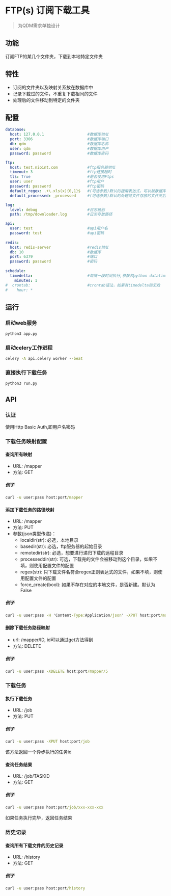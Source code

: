 # FTP(s) 订阅下载工具

> 为QDM需求单独设计

## 功能

订阅FTP的某几个文件夹，下载到本地特定文件夹


## 特性

- 订阅的文件夹以及映射关系放在数据库中
- 记录下载过的文件，不重复下载相同的文件
- 处理后的文件移动到特定的文件夹


## 配置

```yaml
database:                             
  host: 127.0.0.1                   #数据库地址 
  port: 3306                        #数据库端口
  db: qdm                           #数据库名称
  user: qdm                         #数据库用户
  password: password                #数据库密码

ftp:
  host: test.nioint.com             #ftp服务器地址
  timeout: 3                        #ftp连接超时
  tls: True                         #是否使用Ftps
  user: user                        #ftp用户
  password: password                #ftp密码
  default_regex: .+\.xls(x){0,1}$   #(可选参数)默认的搜索表达式，可以被数据库中的配置覆盖
  default_processed: _processed     #(可选参数)默认的处理过文件存放的文件夹后缀，可以被数据库中的配置覆盖

log:
  level: debug                      #日志级别
  path: /tmp/downloader.log         #日志存放路径

api:
  user: test                        #api用户名
  password: test                    #api密码
 
redis:
  host: redis-server                #redis地址
  db: 10                            #数据库
  port: 6379                        #端口
  password: password                #密码
  
schedule:                           
  timedelta:                        #每隔一段时间执行,参数和python datatime.timedelta一样
    minutes: 1
#  crontab:                         #crontab语法，如果有timedelta则无效
#    hour: *

```

## 运行

### 启动web服务

```cmd
python3 app.py
```

### 启动celery工作进程

```cmd
celery -A api.celery worker --beat
```

### 直接执行下载任务

```cmd
python3 run.py
```


## API

### 认证

使用Http Basic Auth,即用户名密码


### 下载任务映射配置

#### 查询所有映射

- URL: /mapper
- 方法: GET

##### 例子

```cmd
curl -u user:pass host:port/mapper
```

#### 添加下载任务的路径映射

- URL: /mapper  
- 方法: PUT
- 参数(json类型传递)：
  - localdir(str): 必选，本地目录
  - basedir(str):  必选，ftp服务器的起始目录
  - remotedir(str): 必选，想要进行递归下载的远程目录
  - processeddir(str): 可选，下载完的文件会被移动到这个目录，如果不填，则使用配置文件的配置
  - regex(str): 只下载文件名符合regex正则表达式的文件，如果不填，则使用配置文件的配置
  - force_create(bool): 如果不存在对应的本地文件，是否新建。默认为False
  
##### 例子

```cmd
curl -u user:pass -H 'Content-Type:Application/json' -XPUT host:port/mapper -d {"localdir":"c:\\local", "basedir":"vendor1", "remotedir":"download1"}
```

#### 删除下载任务路径映射

- url: /mapper/ID, id可以通过get方法得到
- 方法: DELETE


##### 例子

```cmd
curl -u user:pass -XDELETE host:port/mapper/5
```

### 下载任务

#### 执行下载任务

- URL: /job
- 方法: PUT

##### 例子

```cmd
curl -u user:pass -XPUT host:port/job
```

该方法返回一个异步执行的任务id

#### 查询任务结果

- URL: /job/TASKID
- 方法: GET

##### 例子

```cmd
curl -u user:pass host:port/job/xxx-xxx-xxx
```

如果任务执行完毕，返回任务结果


### 历史记录

#### 查询所有下载文件的历史记录

- URL: /history
- 方法: GET

##### 例子

```cmd
curl -u user:pass host:port/history
```
